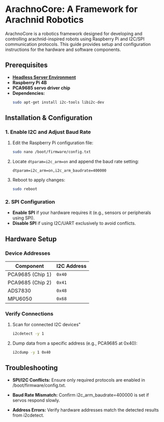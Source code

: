 # ArachnoCore: A Framework for Arachnid Robotics
ArachnoCore is a robotics framework designed for developing and controlling arachnid-inspired robots using Raspberry Pi and I2C/SPI communication protocols. This guide provides setup and configuration instructions for the hardware and software components.

## Prerequisites
- [**Headless Server Environment**](https://ubuntu.com/download/raspberry-pi/thank-you?version=24.04.1&architecture=server-arm64+raspi)
- **Raspberry Pi 4B**
- **PCA9685 servo driver chip**
- **Dependencies:**
    ```bash
    sudo apt-get install i2c-tools libi2c-dev
    ```

## Installation & Configuration
### 1. Enable I2C and Adjust Baud Rate
1. Edit the Raspberry Pi configuration file:
    ```bash
    sudo nano /boot/firmware/config.txt
    ```
2. Locate `dtparam=i2c_arm=on` and append the baud rate setting:
    ```
    dtparam=i2c_arm=on,i2c_arm_baudrate=400000
    ```
3. Reboot to apply changes:
    ```bash
    sudo reboot
    ```

### 2. SPI Configuration
- **Enable SPI** if your hardware requires it (e.g., sensors or peripherals using SPI).
- **Disable SPI** if using I2C/UART exclusively to avoid conflicts.

## Hardware Setup
### Device Addresses
| Component         | I2C Address |
|-------------------|--------------
| PCA9685 (Chip 1)  |  `0x40`
| PCA9685 (Chip 2)  |  `0x41`
| ADS7830           |  `0x48`
| MPU6050	        |  `0x68`

### Verify Connections
1. Scan for connected I2C devices"
    ```bash
    i2cdetect -y 1
    ```
2. Dump data from a specific address (e.g., PCA9685 at 0x40):
    ```bash
    i2cdump -y 1 0x40
    ```

## Troubleshooting
- **SPI/I2C Conflicts:** Ensure only required protocols are enabled in /boot/firmware/config.txt.

- **Baud Rate Mismatch:** Confirm i2c_arm_baudrate=400000 is set if servos respond slowly.

- **Address Errors:** Verify hardware addresses match the detected results from i2cdetect.
